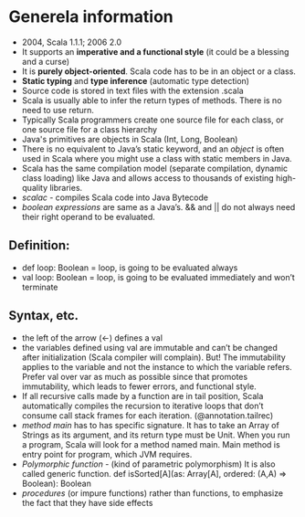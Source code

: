 Generela information
====================
- 2004, Scala 1.1.1; 2006 2.0
- It supports an **imperative and a functional style** (it could be a blessing and a curse)
- It is **purely object-oriented**. Scala code has to be in an object or a class.
- **Static typing** and **type inference** (automatic type detection)
- Source code is stored in text files with the extension .scala
- Scala is usually able to infer the return types of methods. There is no need to use return.
- Typically Scala programmers create one source file for each class, or one source file for a class hierarchy
- Java's primitives are objects in Scala (Int, Long, Boolean)
- There is no equivalent to Java’s static keyword, and an *object* is often used in Scala where you might use a class with static members in Java.
- Scala has the same compilation model (separate compilation, dynamic class loading) like Java and allows access to thousands of existing high-quality libraries.
- *scalac* - compiles Scala code into Java Bytecode
- *boolean expressions* are same as a Java’s. && and || do not always need their right operand to be evaluated.

## Definition:
- def loop: Boolean = loop, is going to be evaluated always
- val loop: Boolean = loop, is going to be evaluated immediately and won’t terminate

## Syntax, etc.
- the left of the arrow (<-) defines a val
- the variables defined using val are immutable and can’t be changed after initialization (Scala compiler will complain). But! The immutability applies to the variable and not the instance to which the variable refers. Prefer val over var as much as possible since that promotes immutability, which leads to fewer errors, and functional style.
- If all recursive calls made by a function are in tail position, Scala automatically compiles the recursion to iterative loops that don’t consume call stack frames for each iteration. (@annotation.tailrec)
- *method main* has to has specific signature. It has to take an Array of Strings as its argument, and its return type must be Unit. When you run a program, Scala will look for a method named main. Main method is entry point for program, which JVM requires.
- *Polymorphic function* - (kind of parametric polymorphism) It is also called generic function.
    def isSorted[A](as: Array[A], ordered: (A,A) => Boolean): Boolean
- *procedures* (or impure functions) rather than functions, to emphasize the fact that they have side effects


